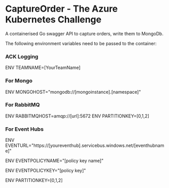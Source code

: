 # CaptureOrder  - The Azure Kubernetes Challenge

A containerised Go swagger API to capture orders, write them to MongoDb.

The following environment variables need to be passed to the container:

### ACK Logging
ENV TEAMNAME=[YourTeamName]

### For Mongo
ENV MONGOHOST="mongodb://[mongoinstance].[namespace]"
### For RabbitMQ
ENV RABBITMQHOST=amqp://[url]:5672
ENV PARTITIONKEY=[0,1,2]
### For Event Hubs
ENV EVENTURL="https://[youreventhub].servicebus.windows.net/[eventhubname]"

ENV EVENTPOLICYNAME="[policy key name]"

ENV EVENTPOLICYKEY="[policy key]"

ENV PARTITIONKEY=[0,1,2]
